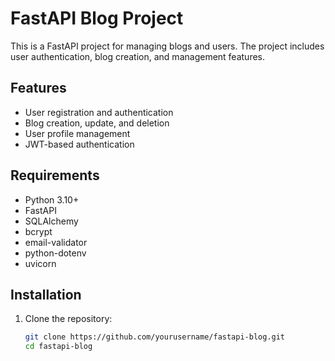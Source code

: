 # FastAPI Blog Project

This is a FastAPI project for managing blogs and users. The project includes user authentication, blog creation, and management features.

## Features

- User registration and authentication
- Blog creation, update, and deletion
- User profile management
- JWT-based authentication

## Requirements

- Python 3.10+
- FastAPI
- SQLAlchemy
- bcrypt
- email-validator
- python-dotenv
- uvicorn

## Installation

1. Clone the repository:
   ```sh
   git clone https://github.com/yourusername/fastapi-blog.git
   cd fastapi-blog
